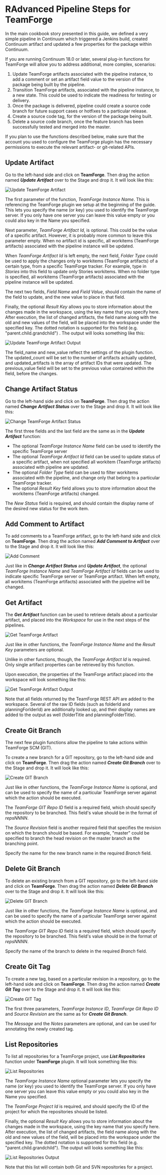 RAdvanced Pipeline Steps for TeamForge
====================================================

In the main cookbook story presented in this guide, we defined a very simple 
pipeline in Continuum which triggered a Jenkins build, created Continuum artifact
and updated a few properties for the package within Continuum. 

If you are running Continuum 18.0 or later, several plug-in functions for TeamForge 
will allow you to address additional, more complex, scenarios:

1. Update TeamForge artifacts associated with the pipeline instance, to add a comment or set an artifact field value to the version of the package being built by the pipeline. 
2. Transition TeamForge artifacts, associated with the pipeline instance, to a new state. This could be used to indicate the readiness for testing or delivery.
3. Once the package is delivered, pipeline could create a source code branch for future support cases or hotfixes to a particular release. 
3. Create a source code tag, for the version of the package being built.
4. Delete a source code branch, once the feature branch has been successfully tested and merged into the master.

If you plan to use the functions described below, make sure that the account you used to configure the TeamForge plugin has the necessary permissions to execute the relevant artifact- or git-related APIs.

Update Artifact
---------------
Go to the left-hand side and click on **TeamForge**.  Then drag the action
named ***Update Artifact*** over to the Stage and drop it. It will look like this:

![Update TeamForge Artifact](images/teamforge-plugin-update-artifact.png "Update TeamForge Artifact")

The first parameter of the function, *TeamForge Instance Name*. This is referencing the
TeamForge plugin we setup at the beginning of the guide.  This lets you specify
the name (or key) you used to identify the TeamForge server.  If you only have one server
you can leave this value empty or you could also key in the Name you specified.

Next parameter, *TeamForge Artifact Id*, is optional. This could be the value of a specific artifact. 
However, it is probably more common to leave this parameter empty. When no artifact id is specific, 
all workitems (TeamForge artifacts) associated with the pipeline instance will be updated. 

When *TeamForge Artifact Id* is left empty, the next field, *Folder Type* could be used to apply 
the changes only to workitems (TeamForge artifacts) of a certain type, from a specific TeamForge 
tracker. For example, type in *Stories* into this field to update only Stories workitems. When no
folder type is specified, all workitems (TeamForge artifacts) associated with the pipeline instance will be updated.

The next two fields, *Field Name* and *Field Value*, should contain the name of the field to update,
and the new value to place in that field. 

Finally, the optional *Result Key*  allows you to store information about the changes made in the
workspace, using the key name that you specify here. After execution, the list of changed artifacts, 
the field name along with the old and new values of the field, will be placed into the workspace 
under the specified key. The dotted notation is supported for this field (e.g. "parent.child.grandchild") .
The output will looks something like this:

![Update TeamForge Artifact Output](images/teamforge-plugin-workspace-update-artifact.png "Update TeamForge Artifact Output")

The field\_name and new\_value reflect the settings of the plugin function. The updated\_count will be set to the number of artifacts 
actually updated, and updated\_artifacts is the array of artifact IDs that were updated. The previous\_value field will be set to the previous value contained within the field, before the changes.

Change Artifact Status
----------------------
Go to the left-hand side and click on **TeamForge**.  Then drag the action
named ***Change Artifact Status*** over to the Stage and drop it. It will look like this:

![Change TeamForge Artifact Status](images/teamforge-plugin-change-artifact-status.png "Change TeamForge Artifact Status")

The first three fields and the last field are the same as in the ***Update Artifact*** function:
-  The optional *TeamForge Instance Name* field can be used to identify the specific TeamForge server
-  The optional *TeamForge Artifact Id* field can be used to update status of a specific artifact, when not specified all workitem (TeamForge artifacts) associated with pipeline are updated.
-  The optional *Folder Type* field can be used to filter workitems associated with the pipeline, and change only that belong to a particular TeamForge tracker.
-  The optional *Result Key* field allows you to store information about the workitems (TeamForge artifacts) changed.

The *New Status* field is required, and should contain the display name of the desired new status for the work item.


Add Comment to Artifact
-----------------------

To add comments to a TeamForge artifact, go to the left-hand side and click on **TeamForge**.  Then drag the action
named ***Add Comment to Artifact*** over to the Stage and drop it. It will look like this:

![Add Comment](images/teamforge-plugin-add-comment.png "Add Comment")

Just like in ***Change Artifact Status*** and ***Update Artifact***, the optional *TeamForge Instance Name* and *TeamForge Artifact Id* fields 
can be used to indicate specific TeamForge server or TeamForge artifact. When left empty, all workitems (TeamForge artifacts) associated with the
pipeline will be changed.

Get Artifact
------------
The ***Get Artifact*** function can be used to retrieve details about a particular artifact, and placed into the *Workspace* for use in the next steps of the pipelines. 

![Get TeamForge Artifact](images/teamforge-plugin-get-artifact.png "Get TeamForge Artifact")

Just like in other functions, the *TeamForge Instance Name* and the *Result Key* parameters are optional. 

Unlike in other functions, though, the *TeamForge Artifact Id* is required. Only single artifact properties can be retrieved by this function.

Upon execution, the properties of the TeamForge artifact placed into the workspace will look something like this:

![Get TeamForge Artifact Output](images/teamforge-plugin-workspace-get-artifact.png "Get TeamForge Artifact Output")

Note that all fields returned by the TeamForge REST API are added to the workspace. Several of the raw ID fields (such as folderId and planningForlderId) are additionally looked up, and their display names are added to the output as well (folderTitle and planningFolderTitle). 

Create Git Branch
-------------
The next few plugin functions allow the pipeline to take actions within TeamForge SCM (GIT).

To create a new branch for a GIT repository, go to the left-hand side and click on **TeamForge**.  Then drag the action
named ***Create Git Branch*** over to the Stage and drop it. It will look like this:

![Create GIT Branch](images/teamforge-plugin-create-git-branch.png "Create GIT Branch")

Just like in other functions, the *TeamForge Instance Name* is optional, and can be used to specify the name of a particular TeamForge server against which the action should be executed.

The *TeamForge GIT Repo ID* field is a required field, which should specify the repository to be branched. This field's value should be in the format of *repsNNNN*.

The *Source Revision* field is another required field that specifies the revision on which the branch should be based. For example, "master" could be specified to branch the head revision on the master branch as the branching point.

Specify the name for the new branch name in the required *Branch* field.


Delete Git Branch
-------------
To delete an existing branch from a GIT repository, go to the left-hand side and click on **TeamForge**.  Then drag the action
named ***Delete Git Branch*** over to the Stage and drop it. It will look like this:

![Delete GIT Branch](images/teamforge-plugin-delete-git-branch.png "Delete GIT Branch")

Just like in other functions, the *TeamForge Instance Name* is optional, and can be used to specify the name of a particular TeamForge server against which the action should be executed.

The *TeamForge GIT Repo ID* field is a required field, which should specify the repository to be branched. This field's value should be in the format of *repsNNNN*.

Specify the name of the branch to delete in the required *Branch* field.

Create Git Tag
--------------
To create a new tag, based on a particular revision in a repository, go to the left-hand side and click on **TeamForge**.  Then drag the action
named ***Create Git Tag*** over to the Stage and drop it. It will look like this:

![Create GIT Tag](images/teamforge-plugin-create-git-tag.png "Create GIT Tag")

The first three parameters, *TeamForge Instance ID*, *TeamForge Git Repo ID* and *Source Revision* are the same as for ***Create Git Branch***.

The *Message* and the *Notes* parameters are optional, and can be used for annotating the newly created tag.

List Repositories
-----------------

To list all repositories for a TeamForge project, use ***List Repositories*** function under **TeamForge** plugin. It will look something like this:

![List Repositories](images/teamforge-plugin-list-repositories.png "List Repositories")

The *TeamForge Instance Name* optional parameter lets you specify
the name (or key) you used to identify the TeamForge server.  If you only have one server
you can leave this value empty or you could also key in the Name you specified.

The *TeamForge Project Id* is required, and should specify the ID of the project for which the repositories should be listed.

Finally, the optional *Result Key*  allows you to store information about the changes made in the
workspace, using the key name that you specify here. After execution, the list of changed artifacts, 
the field name along with the old and new values of the field, will be placed into the workspace 
under the specified key. The dotted notation is supported for this field (e.g. "parent.child.grandchild").
The output will looks something like this:

![List Repositories Output](images/teamforge-plugin-workspace-list-repositories.png "List Repositories Output")

Note that this list will contain both Git and SVN repositories for a project.